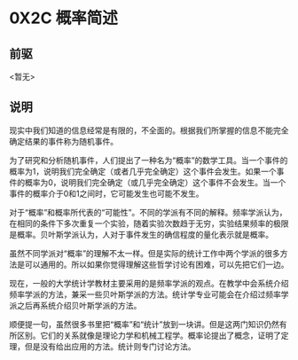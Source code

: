 # 0X2C 概率简述

## 前驱

<暂无>

## 说明

现实中我们知道的信息经常是有限的，不全面的。根据我们所掌握的信息不能完全确定结果的事件称为随机事件。

为了研究和分析随机事件，人们提出了一种名为“概率”的数学工具。当一个事件的概率为1，说明我们完全确定（或者几乎完全确定）这个事件会发生。如果一个事件的概率为0，说明我们完全确定（或几乎完全确定）这个事件不会发生。当一个事件的概率介于0和1之间时，它可能发生也可能不发生。

对于“概率”和概率所代表的“可能性”。不同的学派有不同的解释。频率学派认为，在相同的条件下多次重复一个实验，随着实验次数趋于无穷，实验结果频率的极限是概率。贝叶斯学派认为，人对于事件发生的确信程度的量化表示就是概率。

虽然不同学派对“概率”的理解不太一样。但是实际的统计工作中两个学派的很多方法是可以通用的。所以如果你觉得理解这些哲学讨论有困难，可以先把它们一边。

现在，一般的大学统计学教材主要采用的是频率学派的观点。在教学中会系统介绍频率学派的方法，兼采一些贝叶斯学派的方法。统计学专业可能会在介绍过频率学派之后再系统介绍贝叶斯学派的方法。

顺便提一句，虽然很多书里把“概率”和“统计”放到一块讲。但是这两门知识仍然有所区别。它们的关系就像是理论力学和机械工程学。概率论提出了概念，证明了定理，但是没有给出应用的方法。统计则专门讨论方法。
